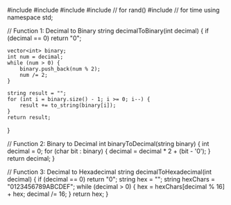 #include <iostream>
#include <vector>
#include <string>
#include <cstdlib>   // for rand()
#include <ctime>    // for time
using namespace std;

// Function 1: Decimal to Binary
string decimalToBinary(int decimal) {
    if (decimal == 0) return "0";

    vector<int> binary;
    int num = decimal;
    while (num > 0) {
        binary.push_back(num % 2);
        num /= 2;
    }

    string result = "";
    for (int i = binary.size() - 1; i >= 0; i--) {
        result += to_string(binary[i]);
    }
    return result;
}

// Function 2: Binary to Decimal
int binaryToDecimal(string binary) {
    int decimal = 0;
    for (char bit : binary) {
        decimal = decimal * 2 + (bit - '0');
    }
    return decimal;
}

// Function 3: Decimal to Hexadecimal
string decimalToHexadecimal(int decimal) {
    if (decimal == 0) return "0";
    string hex = "";
    string hexChars = "0123456789ABCDEF";
    while (decimal > 0) {
        hex = hexChars[decimal % 16] + hex;
        decimal /= 16;
    }
    return hex;
}
